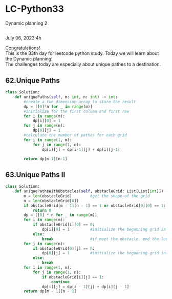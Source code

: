 # LC-Python33
Dynamic planning 2


## 
July 06, 2023  4h

Congratulations!\
This is the 33th day for leetcode python study. Today we will learn about the Dynamic planning!\
The challenges today are especially about unique pathes to a destination. 


## 62.Unique Paths
```python
class Solution:
    def uniquePaths(self, m: int, n: int) -> int:
        #create a two dimension array to store the result
        dp = [[0]*n for _ in range(m)]
        #initialize for the first column and first row
        for i in range(m):
            dp[i][0] = 1
        for j in range(n):
            dp[0][j] = 1
        #calculate the number of pathes for each grid
        for i in range(1, m):
            for j in range(1, n):
                dp[i][j] = dp[i-1][j] + dp[i][j-1]

        return dp[m-1][n-1]
```


## 63.Unique Paths II
```python
class Solution:
    def uniquePathsWithObstacles(self, obstacleGrid: List[List[int]]) -> int:
        m = len(obstacleGrid)        #get the shape of the grid
        n = len(obstacleGrid[0])
        if obstacleGrid[m - 1][n - 1] == 1 or obstacleGrid[0][0] == 1:
            return 0
        dp = [[0] * n for _ in range(m)]
        for i in range(m):
            if obstacleGrid[i][0] == 0:  
                dp[i][0] = 1         #initialize the beganning grid in the ith row head
            else:
                break                #if meet the obstacle, end the loop, and the following ways are all 0, no way to get through
        for j in range(n):
            if obstacleGrid[0][j] == 0:
                dp[0][j] = 1         #initialize the beganning grid in the jth column head
            else:
                break
        for i in range(1, m):
            for j in range(1, n):
                if obstacleGrid[i][j] == 1:
                    continue
                dp[i][j] = dp[i - 1][j] + dp[i][j - 1]
        return dp[m - 1][n - 1]
```









